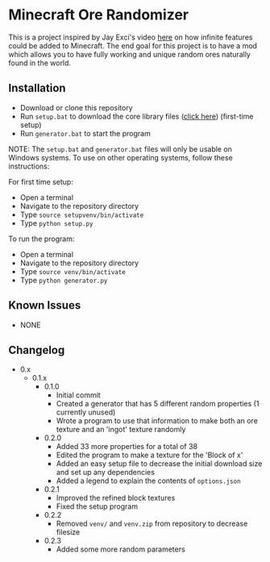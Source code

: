 # Minecraft Ore Randomizer

This is a project inspired by Jay Exci's video [here](https://www.youtube.com/watch?v=CS5DQVSp058) on how infinite features could be added to Minecraft. The end goal for this project is to have a mod which allows you to have fully working and unique random ores naturally found in the world.

## Installation

- Download or clone this repository
- Run `setup.bat` to download the core library files ([click here](https://github.com/pikzelgames/filehosting/Minecraft%20Ore%20Randomizer/venv.zip)) (first-time setup)
- Run `generator.bat` to start the program

NOTE: The `setup.bat` and `generator.bat` files will only be usable on Windows systems. To use on other operating systems, follow these instructions:

For first time setup:

- Open a terminal
- Navigate to the repository directory
- Type `source setupvenv/bin/activate`
- Type `python setup.py`

To run the program:

- Open a terminal
- Navigate to the repository directory
- Type `source venv/bin/activate`
- Type `python generator.py`

## Known Issues

- NONE

## Changelog

- 0.x
  - 0.1.x
    - 0.1.0
      - Initial commit
      - Created a generator that has 5 different random properties (1 currently unused)
      - Wrote a program to use that information to make both an ore texture and an 'ingot' texture randomly
    - 0.2.0
      - Added 33 more properties for a total of 38
      - Edited the program to make a texture for the 'Block of x'
      - Added an easy setup file to decrease the initial download size and set up any dependencies
      - Added a legend to explain the contents of `options.json`
    - 0.2.1
      - Improved the refined block textures
      - Fixed the setup program
    - 0.2.2
      - Removed `venv/` and `venv.zip` from repository to decrease filesize
    - 0.2.3
      - Added some more random parameters

